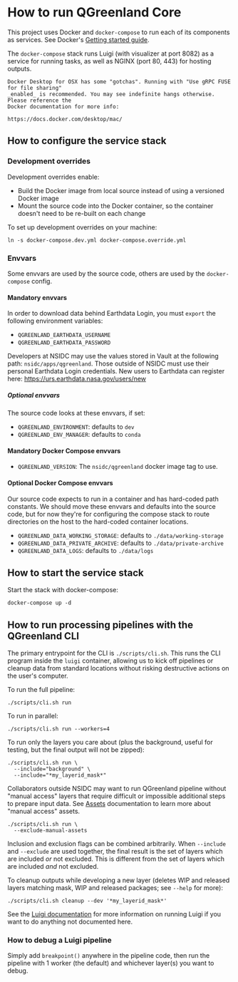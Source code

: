 # How to run QGreenland Core

This project uses Docker and `docker-compose` to run each of its components as services.
See Docker's [Getting started guide](https://docs.docker.com/get-started/).

The `docker-compose` stack runs Luigi (with visualizer at port 8082) as a service for
running tasks, as well as NGINX (port 80, 443) for hosting outputs.

```{caution}
Docker Desktop for OSX has some "gotchas". Running with "Use gRPC FUSE for file sharing"
_enabled_ is recommended. You may see indefinite hangs otherwise. Please reference the
Docker documentation for more info:

https://docs.docker.com/desktop/mac/
```


## How to configure the service stack

### Development overrides

Development overrides enable:

* Build the Docker image from local source instead of using a versioned Docker image
* Mount the source code into the Docker container, so the container doesn't need to be
  re-built on each change

To set up development overrides on your machine:

```
ln -s docker-compose.dev.yml docker-compose.override.yml
```


### Envvars

Some envvars are used by the source code, others are used by the `docker-compose`
config.


#### Mandatory envvars

In order to download data behind Earthdata Login, you must `export` the
following environment variables:

* `QGREENLAND_EARTHDATA_USERNAME`
* `QGREENLAND_EARTHDATA_PASSWORD`

Developers at NSIDC may use the values stored in Vault at the following path:
`nsidc/apps/qgreenland`. Those outside of NSIDC must use their personal
Earthdata Login credentials. New users to Earthdata can register here:
https://urs.earthdata.nasa.gov/users/new


##### Optional envvars

The source code looks at these envvars, if set:

* `QGREENLAND_ENVIRONMENT`: defaults to `dev`
* `QGREENLAND_ENV_MANAGER`: defaults to `conda`


#### Mandatory Docker Compose envvars

* `QGREENLAND_VERSION`: The `nsidc/qgreenland` docker image tag to use.


#### Optional Docker Compose envvars

Our source code expects to run in a container and has hard-coded path constants. We
should move these envvars and defaults into the source code, but for now they're for
configuring the compose stack to route directories on the host to the hard-coded
container locations.

* `QGREENLAND_DATA_WORKING_STORAGE`: defaults to `./data/working-storage`
* `QGREENLAND_DATA_PRIVATE_ARCHIVE`: defaults to `./data/private-archive`
* `QGREENLAND_DATA_LOGS`: defaults to `./data/logs`


## How to start the service stack

Start the stack with docker-compose:

```
docker-compose up -d
```


## How to run processing pipelines with the QGreenland CLI

The primary entrypoint for the CLI is `./scripts/cli.sh`. This runs the CLI
program inside the `luigi` container, allowing us to kick off pipelines or
cleanup data from standard locations without risking destructive actions on the
user's computer.

To run the full pipeline:

```
./scripts/cli.sh run
```

To run in parallel:

```
./scripts/cli.sh run --workers=4
```

To run only the layers you care about (plus the background, useful for
testing, but the final output will not be zipped):

```
./scripts/cli.sh run \
  --include="background" \
  --include="*my_layerid_mask*"
```

Collaborators outside NSIDC may want to run QGreenland pipeline without "manual
access" layers that require difficult or impossible additional steps to prepare
input data. See [Assets](../reference/architecture/configuration.md#assets)
documentation to learn more about "manual access" assets.

```
./scripts/cli.sh run \
  --exclude-manual-assets
```

Inclusion and exclusion flags can be combined arbitrarily. When `--include` and
`--exclude` are used together, the final result is the set of layers which are
included _or_ not excluded. This is different from the set of layers which are
included _and_ not excluded.

To cleanup outputs while developing a new layer (deletes WIP and released
layers matching mask, WIP and released packages; see `--help` for more):

```
./scripts/cli.sh cleanup --dev '*my_layerid_mask*'
```

See the [Luigi
documentation](https://luigi.readthedocs.io/en/stable/running_luigi.html) for
more information on running Luigi if you want to do anything not documented
here.


### How to debug a Luigi pipeline

Simply add `breakpoint()` anywhere in the pipeline code, then run the pipeline
with 1 worker (the default) and whichever layer(s) you want to debug.
